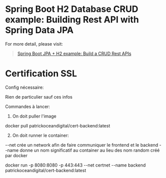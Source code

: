 # Spring Boot H2 Database CRUD example: Building Rest API with Spring Data JPA

For more detail, please visit:
> [Spring Boot JPA + H2 example: Build a CRUD Rest APIs](https://www.bezkoder.com/spring-boot-jpa-h2-example/)

# Certification SSL

Config nécessaire:

Rien de particulier sauf ces infos

Commandes à lancer: 

1. On doit puller l'image

docker pull patrickoceandigital/cert-backend:latest

2. On doit runner le container: 

--net crée un network afin de faire communiquer le frontend et le backend
--name donne un nom significatif au container au lieu des nom random créé par docker

docker run -p 8080:8080 -p 443:443 --net certnet --name backend patrickoceandigital/cert-backend:latest
